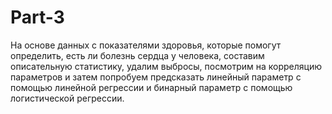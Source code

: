 # Part-3 
На основе данных с показателями здоровья, которые помогут определить, есть ли болезнь сердца у человека, составим описательную статистику, удалим выбросы, посмотрим на корреляцию параметров и затем попробуем предсказать линейный параметр с помощью линейной регрессии и бинарный параметр с помощью логистической регрессии.
